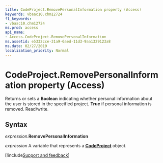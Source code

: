 ```yaml
---
title: CodeProject.RemovePersonalInformation property (Access)
keywords: vbaac10.chm12724
f1_keywords:
- vbaac10.chm12724
ms.prod: access
api_name:
- Access.CodeProject.RemovePersonalInformation
ms.assetid: e5332cce-31a9-6aed-11d3-9aa1329123a8
ms.date: 02/27/2019
localization_priority: Normal
---
```



# CodeProject.RemovePersonalInformation property (Access)

Returns or sets a **Boolean** indicating whether personal information about the user is stored in the specified project. **True** if personal information is removed. Read/write.


## Syntax

_expression_.**RemovePersonalInformation**

_expression_ A variable that represents a **[CodeProject](Access.CodeProject.md)** object.




[!include[Support and feedback](~/includes/feedback-boilerplate.md)]